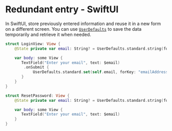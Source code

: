 # Redundant entry - SwiftUI

In SwiftUI, store previously entered information and reuse it in a new form on a different screen. You can use [`UserDefaults`](https://developer.apple.com/documentation/foundation/userdefaults) to save the data temporarily and retrieve it when needed.

```swift
struct LoginView: View {
    @State private var email: String? = UserDefaults.standard.string(forKey: "emailAddress")

    var body: some View {
       TextField("Enter your email", text: $email)
        .onSubmit {
            UserDefaults.standard.set(self.email, forKey: "emailAddress")
       }
    }
}

struct ResetPassword: View {
    @State private var email: String? = UserDefaults.standard.string(forKey: "emailAddress")

    var body: some View {
       TextField("Enter your email", text: $email)
    }
}
```
